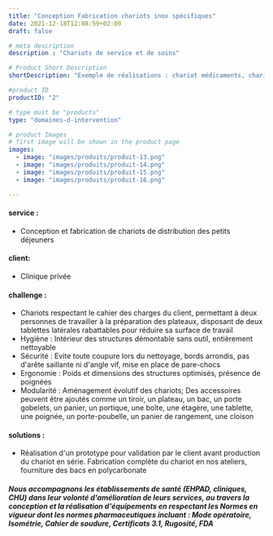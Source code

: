 ```yaml
---
title: "Conception Fabrication chariots inox spécifiques"
date: 2021-12-18T12:08:59+02:00
draft: false

# meta description
description : "Chariots de service et de soins"

# Product Short Description
shortDescription: "Exemple de réalisations : chariot médicaments, chariot de distribution petit déjeuner, chariot de soins, chariot archives, chariot informatique, chariot roll, chariot porte-sacs"

#product ID
productID: "2"

# type must be "products"
type: "domaines-d-intervention"

# product Images
# first image will be shown in the product page
images:
  - image: "images/produits/produit-13.png"
  - image: "images/produits/produit-14.png"
  - image: "images/produits/produit-15.png"
  - image: "images/produits/produit-16.png"

---
```


#### service :
* Conception et fabrication de chariots de distribution des petits déjeuners  
#### client: 
* Clinique privée 
#### challenge :
* Chariots respectant le cahier des charges du client, permettant à deux personnes de travailler à la préparation des plateaux, disposant de deux tablettes latérales rabattables pour réduire sa surface de travail
* Hygiène : Intérieur des structures démontable sans outil, entièrement nettoyable
* Sécurité : Evite toute coupure lors du nettoyage, bords arrondis, pas d'arête saillante ni d'angle vif, mise en place de pare-chocs
* Ergonomie : Poids et dimensions des structures optimisés, présence de poignées
* Modularité : Aménagement évolutif des chariots; Des accessoires peuvent être ajoutés comme un tiroir, un plateau, un bac, un porte gobelets, un panier, un portique, une boîte, une étagère, une tablette, une poignée, un porte-poubelle, un panier de rangement, une cloison  

#### solutions : 
* Réalisation d'un prototype pour validation par le client avant production du chariot en série.
Fabrication complète du chariot en nos ateliers, fourniture des bacs en polycarbonate

##### Nous accompagnons les établissements de santé (EHPAD, cliniques, CHU) dans leur volonté d'amélioration de leurs services, au travers la conception et la réalisation d'équipements en respectant les Normes en vigueur dont les normes pharmaceutiques incluant : Mode opératoire, Isométrie, Cahier de soudure, Certificats 3.1, Rugosité, FDA